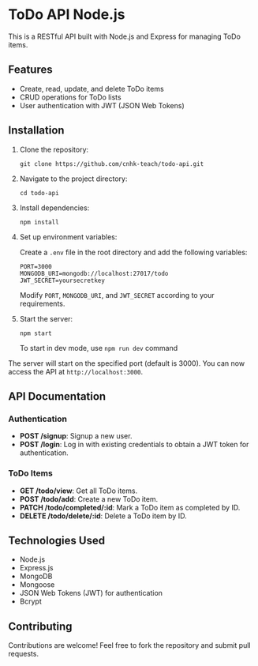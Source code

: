 # ToDo API Node.js

This is a RESTful API built with Node.js and Express for managing ToDo items.

## Features

- Create, read, update, and delete ToDo items
- CRUD operations for ToDo lists
- User authentication with JWT (JSON Web Tokens)

## Installation

1. Clone the repository:

    ```
    git clone https://github.com/cnhk-teach/todo-api.git
    ```

2. Navigate to the project directory:

    ```
    cd todo-api
    ```

3. Install dependencies:

    ```
    npm install
    ```

4. Set up environment variables:

    Create a `.env` file in the root directory and add the following variables:

    ```
    PORT=3000
    MONGODB_URI=mongodb://localhost:27017/todo
    JWT_SECRET=yoursecretkey
    ```

    Modify `PORT`, `MONGODB_URI`, and `JWT_SECRET` according to your requirements.

5. Start the server:

    ```
    npm start
    ```
    To start in dev mode, use `npm run dev` command

The server will start on the specified port (default is 3000). You can now access the API at `http://localhost:3000`.

## API Documentation

### Authentication

- **POST /signup**: Signup a new user.
- **POST /login**: Log in with existing credentials to obtain a JWT token for authentication.

### ToDo Items

- **GET /todo/view**: Get all ToDo items.
- **POST /todo/add**: Create a new ToDo item.
- **PATCH /todo/completed/:id**: Mark a ToDo item as completed by ID.
- **DELETE /todo/delete/:id**: Delete a ToDo item by ID.

## Technologies Used

- Node.js
- Express.js
- MongoDB
- Mongoose
- JSON Web Tokens (JWT) for authentication
- Bcrypt

## Contributing

Contributions are welcome! Feel free to fork the repository and submit pull requests.
